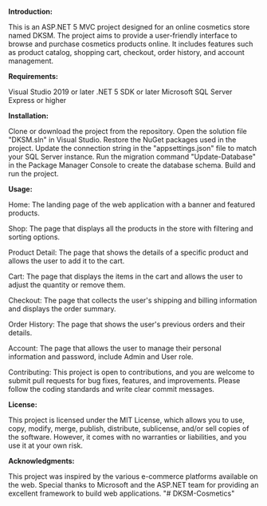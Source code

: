 **Introduction:**

This is an ASP.NET 5 MVC project designed for an online cosmetics store named DKSM. The project aims to provide a user-friendly interface to browse and purchase cosmetics products online. It includes features such as product catalog, shopping cart, checkout, order history, and account management.

**Requirements:**

Visual Studio 2019 or later
.NET 5 SDK or later
Microsoft SQL Server Express or higher

**Installation:**

Clone or download the project from the repository.
Open the solution file "DKSM.sln" in Visual Studio.
Restore the NuGet packages used in the project.
Update the connection string in the "appsettings.json" file to match your SQL Server instance.
Run the migration command "Update-Database" in the Package Manager Console to create the database schema.
Build and run the project.

**Usage:**

Home: The landing page of the web application with a banner and featured products.

Shop: The page that displays all the products in the store with filtering and sorting options.

Product Detail: The page that shows the details of a specific product and allows the user to add it to the cart.

Cart: The page that displays the items in the cart and allows the user to adjust the quantity or remove them.

Checkout: The page that collects the user's shipping and billing information and displays the order summary.

Order History: The page that shows the user's previous orders and their details.

Account: The page that allows the user to manage their personal information and password, include Admin and User role.

Contributing:
This project is open to contributions, and you are welcome to submit pull requests for bug fixes, features, and improvements. Please follow the coding standards and write clear commit messages.

**License:**

This project is licensed under the MIT License, which allows you to use, copy, modify, merge, publish, distribute, sublicense, and/or sell copies of the software. However, it comes with no warranties or liabilities, and you use it at your own risk.

**Acknowledgments:**

This project was inspired by the various e-commerce platforms available on the web. Special thanks to Microsoft and the ASP.NET team for providing an excellent framework to build web applications.
"# DKSM-Cosmetics" 
